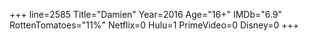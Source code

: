 +++
line=2585
Title="Damien"
Year=2016
Age="16+"
IMDb="6.9"
RottenTomatoes="11%"
Netflix=0
Hulu=1
PrimeVideo=0
Disney=0
+++

